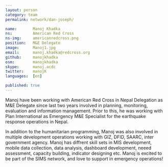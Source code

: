 ```yaml
---
layout: person
category: team
permalink: network/dan-joseph/

name:       Manoj Khadka
ns:         American Red Cross
ns-img:     americanredcross.png
position:   M&E Delegate
image:      Manoj1.jpg
email:      manoj.khadka@redcross.org
github:     manojkhadka
osm:        manojkhadka
skype:      manoj.acdc
twitter:    manojK
languages:  [en]

published: true
---
```


Manoj have been working with American Red Cross in Nepal Delegation as M&E Delegate since last two years involved in planning, monitoring, evaluation and information management. Prior to this, he was working with Plan International as Emergency M&E Specialist for the earthquake response operations in Nepal.

In addition to the humanitarian programming, Manoj was also involved in multiple development operations working with GIZ, DFID, SAARC, inter government agency. Manoj has diffrent skill sets in MIS development, mobile data collection, data analysis, dashboard development, neeed assessment, capacity building, indicator designing etc. Manoj is excited to be part of the SIMS network, and love to support in emergency operations! 

